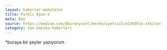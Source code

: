 ```yaml
---
layout: haberler-makaleler
title: Farklı Oyun-2
meta: Boş
source: https://medium.com/@baranyucel/merkeziyetsizli%C4%9Fin-etkileri-arac%C4%B1lar%C4%B1n-ortadan-kalkmas%C4%B1-28885be5b127
category: son-dakika-haberleri
---
```

*buraya bir şeyler yazıyorum
